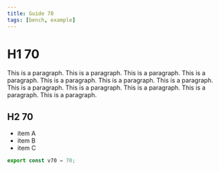 ```yaml
---
title: Guide 70
tags: [bench, example]
---
```


# H1 70

This is a paragraph. This is a paragraph. This is a paragraph. This is a paragraph. This is a paragraph. This is a paragraph. This is a paragraph. This is a paragraph. This is a paragraph. This is a paragraph. This is a paragraph. This is a paragraph. 

## H2 70

- item A
- item B
- item C

```ts
export const v70 = 70;
```